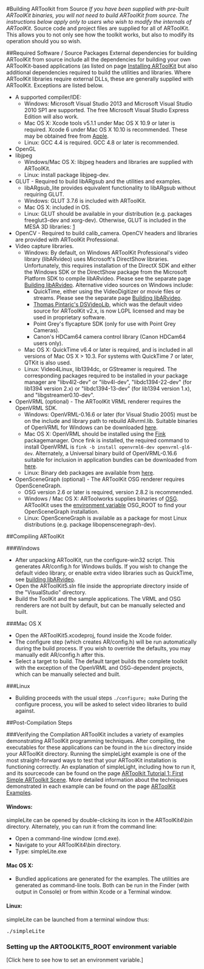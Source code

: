 #Building ARToolkit from Source
*If you have been supplied with pre-built ARToolKit binaries, you will not need to build ARToolKit from source. The instructions below apply only to users who wish to modify the internals of ARToolKit.* Source code and project files are supplied for all of ARToolKit. This allows you to not only see how the toolkit works, but also to modify its operation should you so wish.

##Required Software / Source Packages
External dependencies for building ARToolKit from source include all the dependencies for building your own ARToolKit-based applications (as listed on page [Installing ARToolKit][about_installing] but also additional dependencies required to build the utilities and libraries. Where ARToolKit libraries require external DLLs, these are generally supplied with ARToolKit. Exceptions are listed below.

-   A supported compiler/IDE:
    -   Windows: Microsoft Visual Studio 2013 and Microsoft Visual Studio 2010 SP1 are supported. The free Microsoft Visual Studio Express Edition will also work.
    -   Mac OS X: Xcode tools v5.1.1 under Mac OS X 10.9 or later is required. Xcode 6 under Mac OS X 10.10 is recommended. These may be obtained free from [Apple][2].
    -   Linux: GCC 4.4 is required. GCC 4.8 or later is recommended.
-   OpenGL
-   libjpeg
    -   Windows/Mac OS X: libjpeg headers and libraries are supplied with ARToolKit.
    -   Linux: install package libjpeg-dev.
-   GLUT - Required to build libARgsub and the utilities and examples.
    -   libARgsub_lite provides equivalent functionality to libARgsub without requiring GLUT.
    -   Windows: GLUT 3.7.6 is included with ARToolKit.
    -   Mac OS X: included in OS.
    -   Linux: GLUT should be available in your distribution (e.g. packages freeglut3-dev and xorg-dev). Otherwise, GLUT is included in the MESA 3D libraries: [1][3]
-   OpenCV - Required to build calib_camera. OpenCV headers and libraries are provided with ARToolKit Professional.
-   Video capture libraries.
    -   Windows: By default, on Windows ARToolKit Professional's video library (libARvideo) uses Microsoft's DirectShow libraries. Unfortunately, this requires installation of the DirectX SDK and either the Windows SDK or the DirectShow package from the Microsoft Platform SDK to compile libARvideo. Please see the separate page [Building libARvideo][4]. Alternative video sources on Windows include:
        -   QuickTime, either using the VideoDigitizer or movie files or streams. Please see the separate page [Building libARvideo][4].
        -   [Thomas Pintaric's DSVideoLib][6], which was the default video source for ARToolKit v2.x, is now LGPL licensed and may be used in proprietary software.
        -   Point Grey's flycapture SDK (only for use with Point Grey Cameras).
        -   Canon's HDCam64 camera control library (Canon HDCam64 users only).
    -   Mac OS X: QuickTime v6.4 or later is required, and is included in all versions of Mac OS X \> 10.3. For systems with QuickTime 7 or later, QTKit is also used.
    -   Linux: Video4Linux, lib1394dc, or GStreamer is required. The corresponding packages required to be installed in your package manager are "libv4l2-dev" or "libv4l-dev", "libdc1394-22-dev" (for lib1394 version 2.x) or "libdc1394-13-dev" (for lib1394 version 1.x), and "libgstreamer0.10-dev".
-   OpenVRML (optional) - The ARToolKit VRML renderer requires the OpenVRML SDK.
    -   Windows: OpenVRML-0.16.6 or later (for Visual Studio 2005) must be on the include and library path to rebuild ARvrml.lib. Suitable binaries of OpenVRML for Windows can be downloaded [here][7].
    -   Mac OS X: OpenVRML should be installed using the [Fink][8] packagemanager. Once fink is installed, the required command to install OpenVRML is `fink -b install openvrml6-dev openvrml-gl6-dev`. Alternately, a Universal binary build of OpenVRML-0.16.6 suitable for inclusion in application bundles can be downloaded from [here][9].
    -   Linux: Binary deb packages are available from [here][10].
-   OpenSceneGraph (optional) - The ARToolKit OSG renderer requires OpenSceneGraph.
    -   OSG version 2.6 or later is required, version 2.8.2 is recommended.
    -   Windows / Mac OS X: ARToolworks supplies binaries of [OSG][11]. ARToolKit uses the [environment variable][setting_env] OSG_ROOT to find your OpenSceneGraph installation.
    -   Linux: OpenSceneGraph is available as a package for most Linux distributions (e.g. package libopenscenegraph-dev).

##Compiling ARToolKit

###Windows
-   After unpacking ARToolKit, run the configure-win32 script. This generates AR/config.h for Windows builds. If you wish to change the default video library, or enable extra video libraries such as QuickTime, see [building libARvideo][4].
-   Open the ARToolKit5.sln file inside the appropriate directory inside of the "VisualStudio" directory.
-   Build the ToolKit and the sample applications. The VRML and OSG renderers are not built by default, but can be manually selected and built.

###Mac OS X
-   Open the ARToolKit5.xcodeproj, found inside the Xcode folder.
-   The configure step (which creates AR/config.h) will be run automatically during the build process. If you wish to override the defaults, you may manually edit AR/config.h after this.
-   Select a target to build. The default target builds the complete toolkit with the exception of the OpenVRML and OSG-dependent projects, which can be manually selected and built.

###Linux
-   Building proceeds with the usual steps `./configure; make` During the configure process, you will be asked to select video libraries to build against.

##Post-Compilation Steps

###Verifying the Compilation
ARToolKit includes a variety of examples demonstrating ARToolKit programming techniques. After compiling, the executables for these applications can be found in the `bin` directory inside your ARToolKit directory. Running the simpleLight example is one of the most straight-forward ways to test that your ARToolKit installation is functioning correctly. An explanation of simpleLight, including how to run it, and its sourcecode can be found on the page [ARToolkit Tutorial 1: First Simple ARToolkit Scene][tutorial_1_first_scene]. More detailed information about the techniques demonstrated in each example can be found on the page [ARToolKit Examples][examples].

#### Windows:
simpleLite can be opened by double-clicking its icon in the ARToolKit4\\bin directory. Alternately, you can run it from the command line:

-   Open a command-line window (cmd.exe).
-   Navigate to your ARToolKit4\\bin directory.
-   Type: simpleLite.exe

#### Mac OS X:
-   Bundled applications are generated for the examples. The utilities are generated as command-line tools. Both can be run in the Finder (with output in Console) or from within Xcode or a Terminal window.

#### Linux:
simpleLite can be launched from a terminal window thus:
<pre>
./simpleLite
</pre>

### Setting up the ARTOOLKIT5_ROOT environment variable
[Click here to see how to set an environment variable.]

[about_installing]: about_installing
[tutorial_1_first_scene]: Examples:example_simplelite
[setting_env]: general_environment_variables
[examples]: asdfalkjdhfalkjsdfhalksdjhf
[2]: http://developer.apple.com/xcode/
[3]: http://mesa3d.sourceforge.net/
[4]: Advanced_Topics:windows_building_libarvideo
[6]: http://sourceforge.net/projects/dsvideolib
[7]: http://www.artoolworks.com/dist/openvrml/
[8]: http://www.finkproject.org/
[9]: http://www.artoolworks.com/dist/openvrml/
[10]: http://www.openvrml.org/
[11]: http://www.artoolworks.com/dist/openscenegraph/